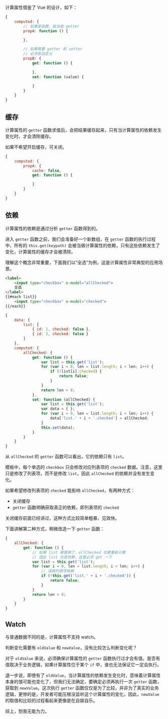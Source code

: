 计算属性借鉴了 Vue 的设计，如下：

```js
{
    computed: {
        // 如果是函数，就当做 getter
        propA: function () {

        },

        // 如果需要 getter 和 setter
        // 必须各自定义
        propB: {
            get: function () {

            },
            set: function (value) {

            }
        }
    }
}
```

## 缓存

计算属性的 `getter` 函数求值后，会把结果缓存起来，只有当计算属性的依赖发生变化时，才会清除缓存。

如果不希望开启缓存，可关闭。

```js
{
    computed: {
        propA: {
            cache: false,
            get: function () {

            }
        }
    }
}
```

## 依赖

计算属性的依赖是通过分析 `getter` 函数得到的。

进入 `getter` 函数之前，我们会准备好一个新数组，在 `getter` 函数的执行过程中，所有的 `this.get(keypath)` 会被当做计算属性的依赖，只有这些依赖发生了变化，计算属性的缓存才会被清除。

理解这个概念非常重要，下面我们以“全选”为例，这是计算属性非常典型的应用场景。

```html
<label>
    <input type="checkbox" o-model="allChecked">
    全选
</label>
{{#each list}}
    <input type="checkbox" o-model="checked">
{{/each}}
```

```js
{
    data: {
        list: [
            { id: 1, checked: false },
            { id: 2, checked: false }
        ]
    },
    computed: {
        allChecked: {
            get: function () {
                var list = this.get('list');
                for (var i = 0, len = list.length; i < len; i++) {
                    if (!list[i].checked) {
                        return false;
                    }
                }
                return len > 0;
            },
            set: function (allChecked) {
                var list = this.get('list');
                var data = { };
                for (var i = 0, len = list.length; i < len; i++) {
                    data['list.' + i + '.checked'] = allChecked;
                }
                this.set(data);
            }
        }
    }
}
```

从 `allChecked` 的 `getter` 函数可以看出，它的依赖只有 `list`。

模板中，每个单选的 `checkbox` 只会修改对应列表项的 `checked` 数据。注意，这里只是修改了列表项，而不是修改 `list`，因此 `allChecked` 的依赖并没有发生变化。

如果希望修改列表项的 `checked` 能影响 `allChecked`，有两种方式：

* 关闭缓存
* `getter` 函数明确获取真正的依赖，即列表项的 `checked`

关闭缓存前面已经讲过，这种方式比较简单粗暴，见效快。

下面讲解第二种方式，稍微改造一下 `getter` 函数：

```js
{
    allChecked: {
        get: function () {
            // 如果 list 被替换了，allChecked 也要重新计算
            // 因此 list 也是依赖，这里必须 get 一下
            var list = this.get('list');
            for (var i = 0, len = list.length; i < len; i++) {
                // 读取列表项依赖            
                if (!this.get('list.' + i + '.checked')) {
                    return false;
                }
            }
            return len > 0;
        }
    }
}
```

## Watch

与普通数据不同的是，计算属性不支持 watch。

判断变化需要有 `oldValue` 和 `newValue`，没有比较怎么判断变化呢？

对于 `oldValue` 来说，必须确保计算属性的 `getter` 函数执行过才会有值。是否有值取决于业务逻辑，如果计算属性位于某个 `if` 中，谁也无法保证它一定会执行。

退一步说，即使有了 `oldValue`，当计算属性的依赖发生变化时，意味着计算属性本身的值可能也变化了，但我们无法确定，要确定必须再执行一次 `getter` 函数，获取到 `newValue`。这次执行 `getter` 函数仅仅是为了比较，并非为了真实的业务逻辑，更惨的是，开发者可能压根没监听这个计算属性的变化，因此，`newValue` 的取值和比较的过程看起来更像是在自娱自乐。

综上，恕我无能为力。

